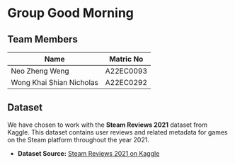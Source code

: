 # Group Good Morning

## Team Members

| Name                             | Matric No   |
|----------------------------------|-------------|
| Neo Zheng Weng                   | A22EC0093   |
| Wong Khai Shian Nicholas         | A22EC0292   |

## Dataset

We have chosen to work with the **Steam Reviews 2021** dataset from Kaggle. This dataset contains user reviews and related metadata for games on the Steam platform throughout the year 2021.

- **Dataset Source:** [Steam Reviews 2021 on Kaggle](https://www.kaggle.com/datasets/najzeko/steam-reviews-2021)

